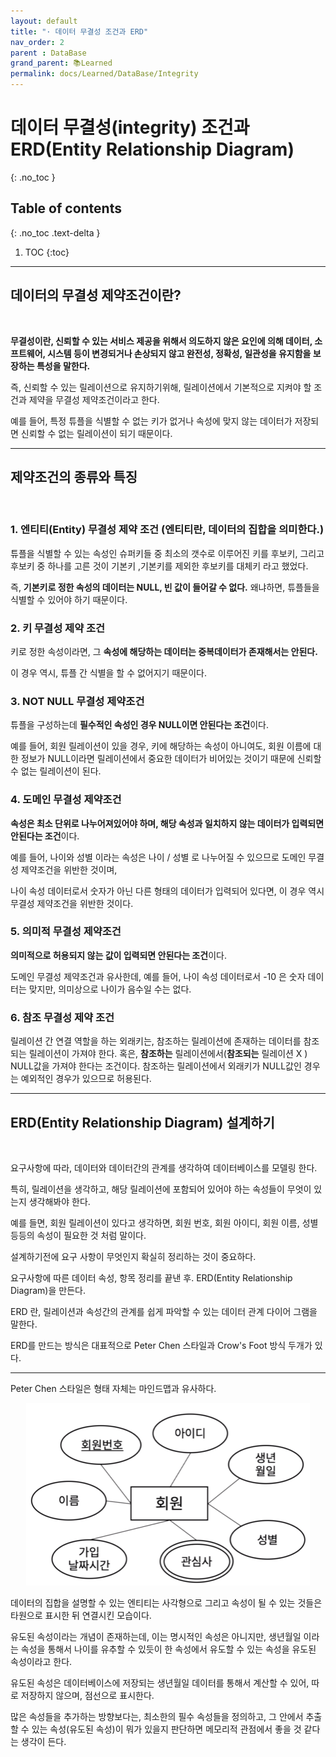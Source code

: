 ```yaml
---
layout: default
title: "· 데이터 무결성 조건과 ERD"
nav_order: 2
parent : DataBase
grand_parent: 📚Learned
permalink: docs/Learned/DataBase/Integrity
---
```


# 데이터 무결성(integrity) 조건과 ERD(Entity Relationship Diagram)
{: .no_toc }

## Table of contents
{: .no_toc .text-delta }

1. TOC
{:toc}

---

## 데이터의 무결성 제약조건이란?

<br>

**무결성이란, 신뢰할 수 있는 서비스 제공을 위해서 의도하지 않은 요인에 의해 데이터, 소프트웨어, 시스템 등이 변경되거나 손상되지 않고 완전성, 정확성, 일관성을 유지함을 보장하는 특성을 말한다.**



즉, 신뢰할 수 있는 릴레이션으로 유지하기위해, 릴레이션에서 기본적으로 지켜야 할 조건과 제약을 무결성 제약조건이라고 한다.



예를 들어, 특정 튜플을 식별할 수 없는 키가 없거나 속성에 맞지 않는 데이터가 저장되면 신뢰할 수 없는 릴레이션이 되기 때문이다.


---

## 제약조건의 종류와 특징

<br>


### **1. 엔티티(Entity) 무결성 제약 조건** (엔티티란, 데이터의 집합을 의미한다.)



튜플을 식별할 수 있는 속성인 슈퍼키들 중 최소의 갯수로 이루어진 키를 후보키, 그리고 후보키 중 하나를 고른 것이 기본키 ,기본키를 제외한 후보키를 대체키 라고 했었다.



즉, **기본키로 정한 속성의 데이터는 NULL, 빈 값이 들어갈 수 없다.** 왜냐하면, 튜플들을 식별할 수 있어야 하기 때문이다.







### **2. 키 무결성 제약 조건**



키로 정한 속성이라면, 그 **속성에 해당하는 데이터는 중복데이터가 존재해서는 안된다.**



이 경우 역시, 튜플 간 식별을 할 수 없어지기 때문이다.







### **3. NOT NULL 무결성 제약조건**



튜플을 구성하는데 **필수적인 속성인 경우 NULL이면 안된다는 조건**이다.



예를 들어, 회원 릴레이션이 있을 경우, 키에 해당하는 속성이 아니여도, 회원 이름에 대한 정보가 NULL이라면 릴레이션에서 중요한 데이터가 비어있는 것이기 때문에 신뢰할 수 없는 릴레이션이 된다.







### **4. 도메인 무결성 제약조건**



**속성은 최소 단위로 나누어져있어야 하며, 해당 속성과 일치하지 않는 데이터가 입력되면 안된다는 조건**이다.



예를 들어, 나이와 성별 이라는 속성은 나이 / 성별 로 나누어질 수 있으므로 도메인 무결성 제약조건을 위반한 것이며,



나이 속성 데이터로서 숫자가 아닌 다른 형태의 데이터가 입력되어 있다면, 이 경우 역시 무결성 제약조건을 위반한 것이다.







### **5. 의미적 무결성 제약조건**



**의미적으로 허용되지 않는 값이 입력되면 안된다는 조건**이다.



도메인 무결성 제약조건과 유사한데, 예를 들어, 나이 속성 데이터로서 -10 은 숫자 데이터는 맞지만, 의미상으로 나이가 음수일 수는 없다.







### **6. 참조 무결성 제약 조건**



릴레이션 간 연결 역할을 하는 외래키는, 참조하는 릴레이션에 존재하는 데이터를 참조되는 릴레이션이 가져야 한다. 혹은, **참조하는** 릴레이션에서(**참조되는** 릴레이션 X ) NULL값을 가져야 한다는 조건이다. 참조하는 릴레이션에서 외래키가 NULL값인 경우는 예외적인 경우가 있으므로 허용된다.





------


## ERD(Entity Relationship Diagram) 설계하기

<br>

요구사항에 따라, 데이터와 데이터간의 관계를 생각하여 데이터베이스를 모델링 한다.



특히, 릴레이션을 생각하고, 해당 릴레이션에 포함되어 있어야 하는 속성들이 무엇이 있는지 생각해봐야 한다.



예를 들면, 회원 릴레이션이 있다고 생각하면, 회원 번호, 회원 아이디, 회원 이름, 성별 등등의 속성이 필요한 것 처럼 말이다.



설계하기전에 요구 사항이 무엇인지 확실히 정리하는 것이 중요하다.



요구사항에 따른 데이터 속성, 항목 정리를 끝낸 후. ERD(Entity Relationship Diagram)을 만든다.



ERD 란, 릴레이션과 속성간의 관계를 쉽게 파악할 수 있는 데이터 관계 다이어 그램을 말한다.



ERD를 만드는 방식은 대표적으로 Peter Chen 스타일과 Crow's Foot 방식 두개가 있다.





------

Peter Chen 스타일은 형태 자체는 마인드맵과 유사하다.


<p align="center">
<img src="https://raw.githubusercontent.com/buinq/imageServer/main/img/image-20221019113008488.png" alt="image-20221019113008488" style="zoom:50%;" />
</p>

데이터의 집합을 설명할 수 있는 엔티티는 사각형으로 그리고 속성이 될 수 있는 것들은 타원으로 표시한 뒤 연결시킨 모습이다.



유도된 속성이라는 개념이 존재하는데, 이는 명시적인 속성은 아니지만, 생년월일 이라는 속성을 통해서 나이를 유추할 수 있듯이 한 속성에서 유도할 수 있는 속성을 유도된 속성이라고 한다.



유도된 속성은 데이터베이스에 저장되는 생년월일 데이터를 통해서 계산할 수 있어, 따로 저장하지 않으며, 점선으로 표시한다.



많은 속성들을 추가하는 방향보다는, 최소한의 필수 속성들을 정의하고, 그 안에서 추출할 수 있는 속성(유도된 속성)이 뭐가 있을지 판단하면 메모리적 관점에서 좋을 것 같다는 생각이 든다.